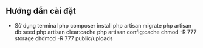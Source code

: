 ## Hướng dẫn cài đặt
 - Sử dụng terminal
php composer install
php artisan migrate
php artisan db:seed
php artisan clear:cache
php artisan config:cache
chmod -R 777 storage
chdmod -R 777 public/uploads



